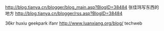 http://blog.tianya.cn/blogger/blog_main.asp?BlogID=38484
张佳玮写东西的地方
http://blog.tianya.cn/blogger/rss.asp?BlogID=38484

36kr
huxiu
geekpark
ifanr
http://www.luanxiang.org/blog/
techweb